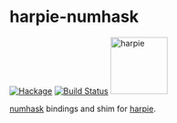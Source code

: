 harpie-numhask
===

[![Hackage](https://img.shields.io/hackage/v/harpie-numhask.svg)](https://hackage.haskell.org/package/harpie-numhask)
[![Build Status](https://github.com/tonyday567/harpie-numhask/workflows/build/badge.svg)](https://github.com/tonyday567/harpie-numhask/actions) <img src="https://static.wikia.nocookie.net/monster/images/2/28/Harpy.jpg" alt="harpie" width="100"/>

[numhask](https://hackage.haskell.org/package/numhask) bindings and shim for [harpie](https://hackage.haskell.org/package/harpie).

